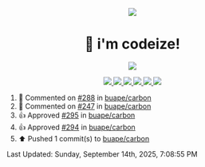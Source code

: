 <p align="center">
    <img src="https://avatars.githubusercontent.com/u/63158950?s=400&u=dd76c829ae30921e131dcbe7c830dc368e2d6e8a&v=4" />
</p>

<h1 align="center">
    👋 i'm codeize!
</h1>

<p align="center">
  <a href="https://skillicons.dev">
    <img align="center" src="https://skillicons.dev/icons?i=discord,bots,ts,nodejs,mysql,postgresql,react,nextjs,tailwindcss" />
  </a>
</p>

<p align="center">
  <a href="https://discord.com/users/668423998777982997">
    <img src="https://nocache.advaith.workers.dev?url=https://img.shields.io/endpoint?url=https://dev.discordprofiles.me/api/badge/status/668423998777982997?simple=true" />
    <img src="https://nocache.advaith.workers.dev?url=https://img.shields.io/endpoint?url=https://dev.discordprofiles.me/api/badge/vscode/668423998777982997" />
    <img src="https://nocache.advaith.workers.dev?url=https://img.shields.io/endpoint?url=https://dev.discordprofiles.me/api/badge/playing/668423998777982997" />
    <img src="https://nocache.advaith.workers.dev?url=https://img.shields.io/endpoint?url=https://dev.discordprofiles.me/api/badge/spotify/668423998777982997" />
    <img src="https://komarev.com/ghpvc/?username=codeize" />
    <img src="https://hits.link/hits?url=https%3A%2F%2Fgithub.com%2FCodeize" />
  </a>
</p>

<!--RECENT_ACTIVITY:start-->
1. 💬 Commented on [#288](https://github.com/buape/carbon/issues/288#issuecomment-3288121747) in [buape/carbon](https://github.com/buape/carbon)<br>
2. 💬 Commented on [#247](https://github.com/buape/carbon/issues/247#issuecomment-3288121373) in [buape/carbon](https://github.com/buape/carbon)<br>
3. 👍 Approved [#295](https://github.com/buape/carbon/pull/295#pullrequestreview-3220355097) in [buape/carbon](https://github.com/buape/carbon)<br>
4. 👍 Approved [#294](https://github.com/buape/carbon/pull/294#pullrequestreview-3220351502) in [buape/carbon](https://github.com/buape/carbon)<br>
5. ⬆️ Pushed 1 commit(s) to [buape/carbon](https://github.com/buape/carbon)<br>
<!--RECENT_ACTIVITY:end-->

<!--RECENT_ACTIVITY:last_update-->
Last Updated: Sunday, September 14th, 2025, 7:08:55 PM
<!--RECENT_ACTIVITY:last_update_end-->
